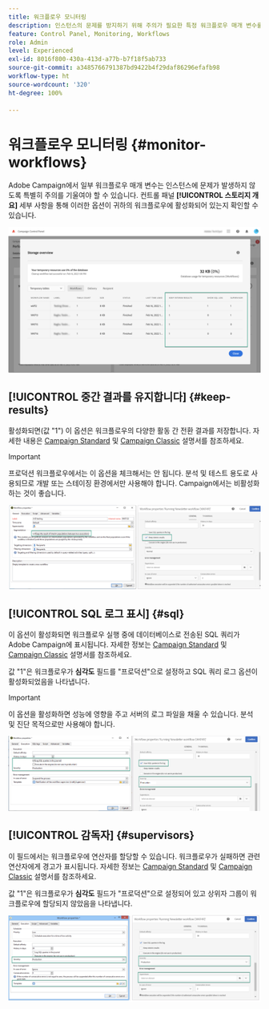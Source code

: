 ```yaml
---
title: 워크플로우 모니터링
description: 인스턴스의 문제를 방지하기 위해 주의가 필요한 특정 워크플로우 매개 변수를 모니터링하는 방법을 알아봅니다.
feature: Control Panel, Monitoring, Workflows
role: Admin
level: Experienced
exl-id: 8016f800-430a-413d-a77b-b7f18f5ab733
source-git-commit: a3485766791387bd9422b4f29daf86296efafb98
workflow-type: ht
source-wordcount: '320'
ht-degree: 100%

---
```


# 워크플로우 모니터링 {#monitor-workflows}

<!-- Clean paused and completed workflows

When [!DNL Adobe Campaign] workflows are paused or completed, they leave temporary tables on your instances database that consume space and can lead to performance issues.

Control Panel allows you to identify those workflows and clean the temporary resources generated on your instances.

>[!NOTE]
>
>Technically, this operation executes the **[!UICONTROL Database cleanup technical workflow]** that runs on your Campaign instance everyday (see [Campaign Standard](https://experienceleague.adobe.com/docs/campaign-standard/using/administrating/application-settings/technical-workflows.html#list-of-technical-workflows) and [Campaign Classic](https://experienceleague.adobe.com/docs/campaign-classic/using/monitoring-campaign-classic/data-processing/database-cleanup-workflow.html) documentation). 

To clean paused and completed workflows, follow these steps:

1. Navigate to the **[!UICONTROL Performance monitoring]** card.

1. In the **[!UICONTROL Databases]** tab, select the instance where you want to perform the operation.

1. Access the **[!UICONTROL Storage overview]** details, then filter the list on **[!UICONTROL Temporary tables]**. Learn more on **[!UICONTROL Storage overview]** in [this page](database-storage-overview.md).

    ![](assets/wkf-monitoring-filter.png)

1. All temporary tables generated on your instances by workflows and deliveries display. Click the **[!UICONTROL Clean now]** button to delete the resources generated by paused and completed workflows.

    ![](assets/wkf-monitoring-clean.png)

1. Once the operation is confirmed, you can track the estimated remaining time in the **[!UICONTROL Storage overview]** list.

    ![](assets/wkf-monitoring-in-progress.png)

Monitor workflow parameters -->

Adobe Campaign에서 일부 워크플로우 매개 변수는 인스턴스에 문제가 발생하지 않도록 특별히 주의를 기울여야 할 수 있습니다. 컨트롤 패널 **[!UICONTROL 스토리지 개요]** 세부 사항을 통해 이러한 옵션이 귀하의 워크플로우에 활성화되어 있는지 확인할 수 있습니다.

![](assets/wkf-monitoring-parameters.png)

## **[!UICONTROL 중간 결과를 유지합니다]** {#keep-results}

활성화되면(값 &quot;1&quot;) 이 옵션은 워크플로우의 다양한 활동 간 전환 결과를 저장합니다. 자세한 내용은 [Campaign Standard](https://experienceleague.adobe.com/docs/campaign-standard/using/managing-processes-and-data/executing-a-workflow/managing-execution-options.html?lang=ko) 및 [Campaign Classic](https://experienceleague.adobe.com/docs/campaign-classic/using/automating-with-workflows/introduction/workflow-best-practices.html?lang=ko#logs) 설명서를 참조하세요.

>[!IMPORTANT]
>
>프로덕션 워크플로우에서는 이 옵션을 체크해서는 안 됩니다. 분석 및 테스트 용도로 사용되므로 개발 또는 스테이징 환경에서만 사용해야 합니다. Campaign에서는 비활성화하는 것이 좋습니다.

![](assets/wkf-monitoring-keep.png)

## **[!UICONTROL SQL 로그 표시]** {#sql}

이 옵션이 활성화되면 워크플로우 실행 중에 데이터베이스로 전송된 SQL 쿼리가 Adobe Campaign에 표시됩니다. 자세한 정보는 [Campaign Standard](https://experienceleague.adobe.com/docs/campaign-standard/using/managing-processes-and-data/executing-a-workflow/managing-execution-options.html?lang=ko) 및 [Campaign Classic](https://experienceleague.adobe.com/docs/campaign-classic/using/automating-with-workflows/advanced-management/workflow-properties.html?lang=ko#execution) 설명서를 참조하세요.

값 &quot;1&quot;은 워크플로우가 **심각도** 필드를 &quot;프로덕션&quot;으로 설정하고 SQL 쿼리 로그 옵션이 활성화되었음을 나타냅니다.

>[!IMPORTANT]
>
>이 옵션을 활성화하면 성능에 영향을 주고 서버의 로그 파일을 채울 수 있습니다. 분석 및 진단 목적으로만 사용해야 합니다.

![](assets/wkf-monitoring-sql.png)

## **[!UICONTROL 감독자]** {#supervisors}

이 필드에서는 워크플로우에 연산자를 할당할 수 있습니다. 워크플로우가 실패하면 관련 연산자에게 경고가 표시됩니다. 자세한 정보는 [Campaign Standard](https://experienceleague.adobe.com/docs/campaign-standard/using/managing-processes-and-data/executing-a-workflow/monitoring-workflow-execution.html?lang=ko#error-management) 및 [Campaign Classic](https://experienceleague.adobe.com/docs/campaign-classic/using/automating-with-workflows/advanced-management/workflow-properties.html?lang=ko#error-management) 설명서를 참조하세요.

값 &quot;1&quot;은 워크플로우가 **심각도** 필드가 &quot;프로덕션&quot;으로 설정되어 있고 상위자 그룹이 워크플로우에 할당되지 않았음을 나타냅니다.

![](assets/wkf-monitoring-supervisors.png)
